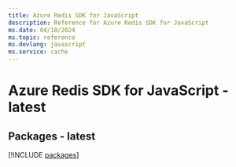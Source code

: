```yaml
---
title: Azure Redis SDK for JavaScript
description: Reference for Azure Redis SDK for JavaScript
ms.date: 04/18/2024
ms.topic: reference
ms.devlang: javascript
ms.service: cache
---
```

# Azure Redis SDK for JavaScript - latest
## Packages - latest
[!INCLUDE [packages](redis-index.md)]